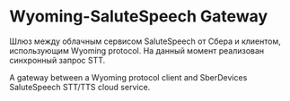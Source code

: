 # Wyoming-SaluteSpeech Gateway

Шлюз между облачным сервисом SaluteSpeech от Сбера и клиентом, использующим Wyoming protocol. На данный момент реализован синхронный запрос STT.

A gateway between a Wyoming protocol client and SberDevices SaluteSpeech STT/TTS cloud service.